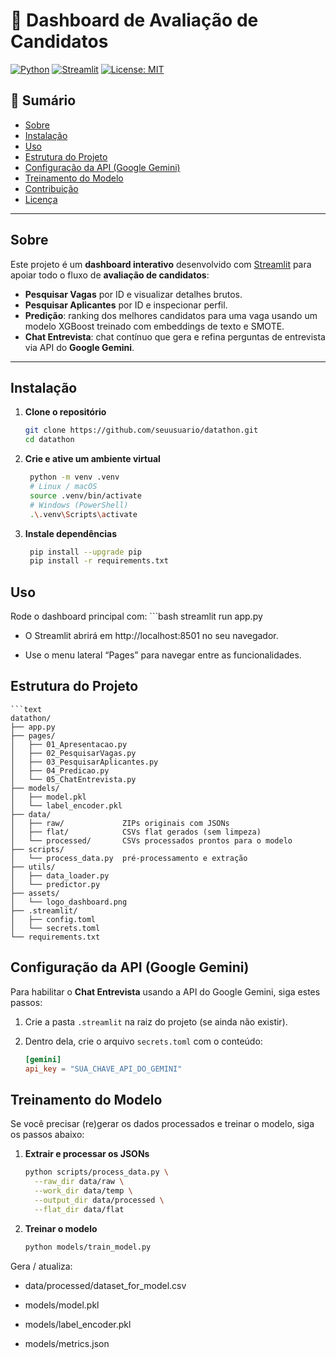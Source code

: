 # 🎯 Dashboard de Avaliação de Candidatos

[![Python](https://img.shields.io/badge/python-3.10%2B-blue)](https://www.python.org/) [![Streamlit](https://img.shields.io/badge/streamlit-1.23%2B-orange)](https://streamlit.io/) [![License: MIT](https://img.shields.io/badge/License-MIT-green)](LICENSE)

## 📑 Sumário

- [Sobre](#sobre)  
- [Instalação](#instalação)  
- [Uso](#uso)  
- [Estrutura do Projeto](#estrutura-do-projeto)  
- [Configuração da API (Google Gemini)](#configuração-da-api-google-gemini)  
- [Treinamento do Modelo](#treinamento-do-modelo)  
- [Contribuição](#contribuição)  
- [Licença](#licença)  

---

## Sobre

Este projeto é um **dashboard interativo** desenvolvido com [Streamlit](https://streamlit.io/) para apoiar todo o fluxo de **avaliação de candidatos**:

- **Pesquisar Vagas** por ID e visualizar detalhes brutos.  
- **Pesquisar Aplicantes** por ID e inspecionar perfil.  
- **Predição**: ranking dos melhores candidatos para uma vaga usando um modelo XGBoost treinado com embeddings de texto e SMOTE.  
- **Chat Entrevista**: chat contínuo que gera e refina perguntas de entrevista via API do **Google Gemini**.  

---

## Instalação

1. **Clone o repositório**  
   ```bash
   git clone https://github.com/seuusuario/datathon.git
   cd datathon

2. **Crie e ative um ambiente virtual**  
   ```bash
    python -m venv .venv
    # Linux / macOS
    source .venv/bin/activate
    # Windows (PowerShell)
    .\.venv\Scripts\activate

3. **Instale dependências**  
   ```bash
    pip install --upgrade pip
    pip install -r requirements.txt

## Uso

Rode o dashboard principal com:
    ```bash
    streamlit run app.py

- O Streamlit abrirá em http://localhost:8501 no seu navegador.

- Use o menu lateral “Pages” para navegar entre as funcionalidades.

## Estrutura do Projeto

    ```text
    datathon/
    ├── app.py
    ├── pages/
    │   ├── 01_Apresentacao.py
    │   ├── 02_PesquisarVagas.py
    │   ├── 03_PesquisarAplicantes.py
    │   ├── 04_Predicao.py
    │   └── 05_ChatEntrevista.py
    ├── models/
    │   ├── model.pkl
    │   └── label_encoder.pkl
    ├── data/
    │   ├── raw/             ZIPs originais com JSONs
    │   ├── flat/            CSVs flat gerados (sem limpeza)
    │   └── processed/       CSVs processados prontos para o modelo
    ├── scripts/
    │   └── process_data.py  pré-processamento e extração
    ├── utils/
    │   ├── data_loader.py
    │   └── predictor.py
    ├── assets/
    │   └── logo_dashboard.png
    ├── .streamlit/
    │   ├── config.toml
    │   └── secrets.toml
    └── requirements.txt


## Configuração da API (Google Gemini)

Para habilitar o **Chat Entrevista** usando a API do Google Gemini, siga estes passos:

1. Crie a pasta `.streamlit` na raiz do projeto (se ainda não existir).

2. Dentro dela, crie o arquivo `secrets.toml` com o conteúdo:

   ```toml
   [gemini]
   api_key = "SUA_CHAVE_API_DO_GEMINI"

## Treinamento do Modelo

Se você precisar (re)gerar os dados processados e treinar o modelo, siga os passos abaixo:

1. **Extrair e processar os JSONs**  
   ```bash
   python scripts/process_data.py \
     --raw_dir data/raw \
     --work_dir data/temp \
     --output_dir data/processed \
     --flat_dir data/flat

2. **Treinar o modelo**  
   ```bash
   python models/train_model.py

Gera / atualiza:

- data/processed/dataset_for_model.csv

- models/model.pkl

- models/label_encoder.pkl

- models/metrics.json